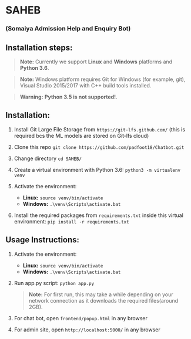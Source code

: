 # SAHEB
### (Somaiya Admission Help and Enquiry Bot)  

## Installation steps:
> **Note:** Currently we support **Linux** and **Windows** platforms and **Python 3.6**.

> **Note:** Windows platform requires Git for Windows (for example, git), Visual Studio 2015/2017 with C++ build tools installed.

> **Warning:** **Python 3.5 is not supported!**.

## Installation:

 1. Install Git Large File Storage from `https://git-lfs.github.com/` (this is required bcs the ML models are stored on Git-lfs cloud) 

 2. Clone this repo
 `git clone https://github.com/padfoot18/Chatbot.git`
 
 3. Change directory
 `cd SAHEB/`

 4. Create a virtual environment with Python 3.6: 
 `python3 -m virtualenv venv`
 
 5. Activate the environment:
 	- **Linux:** `source venv/bin/activate`
	- **Windows:** `.\venv\Scripts\activate.bat`
		 
 6. Install the required packages from `requirements.txt` inside this virtual environment:
	 `pip install -r requirements.txt`
 
    
## Usage Instructions:
 1. Activate the environment:
 	- **Linux:** `source venv/bin/activate`
	- **Windows:** `.\venv\Scripts\activate.bat`
	
 2. Run app.py script:
    `python app.py`
    > **Note:** For first run, this may take a while depending on your network connection as it downloads the required files(around 2GB).
 
 3. For chat bot, open `frontend/popup.html` in any browser
 
 4. For admin site, open `http://localhost:5000/` in any browser
	 
